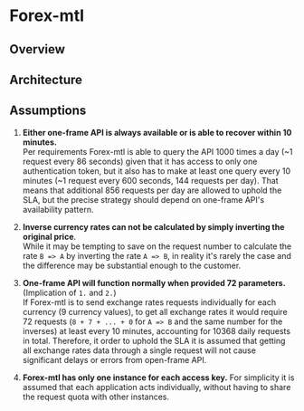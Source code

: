 # Forex-mtl

## Overview

## Architecture

## Assumptions

1. **Either one-frame API is always available or is able to recover within 10 minutes.**  
Per requirements Forex-mtl is able to query the API 1000 times a day (~1 request every 86 seconds) given that it has access
to only one authentication token, but it also has to make at least one query every 10 minutes (~1 request every 600 
seconds, 144 requests per day). That means that additional 856 requests per day are allowed to uphold the SLA, but the
precise strategy should depend on one-frame API's availability pattern.

2. **Inverse currency rates can not be calculated by simply inverting the original price**.  
While it may be tempting to save on the request number to calculate the rate `B => A` by inverting the rate `A => B`, in
reality it's rarely the case and the difference may be substantial enough to the customer.

3. **One-frame API will function normally when provided 72 parameters.** (Implication of `1.` and `2.`)  
If Forex-mtl is to send exchange rates requests individually for each currency (9 currency values), to get all exchange
rates it would require 72 requests (`8 + 7 + ... + 0` for `A => B` and the same number for the inverses) at least every 10
minutes, accounting for 10368 daily requests in total. Therefore, it order to uphold the SLA it is assumed that getting
all exchange rates data through a single request will not cause significant delays or errors from open-frame API.

4. **Forex-mtl has only one instance for each access key.**
For simplicity it is assumed that each application acts individually, without having to share the request quota with
other instances.